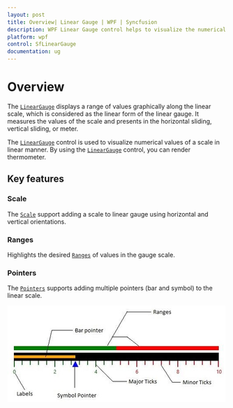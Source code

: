 ```yaml
---
layout: post
title: Overview| Linear Gauge | WPF | Syncfusion
description: WPF Linear Gauge control helps to visualize the numerical values on a linear scale. It supports scales, pointers, etc...
platform: wpf
control: SfLinearGauge
documentation: ug
---
```

# Overview

The [`LinearGauge`](https://help.syncfusion.com/cr/wpf/Syncfusion.Windows.Gauge.LinearGauge.html) displays a range of values graphically along the linear scale, which is considered as the linear form of the linear gauge. It measures the values of the scale and presents in the horizontal sliding, vertical sliding, or meter.

The [`LinearGauge`](https://help.syncfusion.com/cr/wpf/Syncfusion.Windows.Gauge.LinearGauge.html) control is used to visualize numerical values of a scale in linear manner. By using the [`LinearGauge`](https://help.syncfusion.com/cr/wpf/Syncfusion.Windows.Gauge.LinearGauge.html) control, you can render thermometer.

## Key features

### Scale

The [`Scale`](https://help.syncfusion.com/wpf/sflineargauge/scale) support adding a scale to linear gauge using horizontal and vertical orientations.

### Ranges

Highlights the desired [`Ranges`](https://help.syncfusion.com/wpf/sflineargauge/ranges) of values in the gauge scale.

### Pointers

The [`Pointers`](https://help.syncfusion.com/wpf/sflineargauge/pointers) supports adding multiple pointers (bar and symbol) to the linear scale.

![Linear Gauge - Overview](Overview_images/Overview_img1.jpeg)


